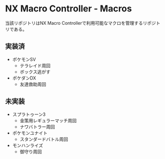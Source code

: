 # NX Macro Controller - Macros

当該リポジトリはNX Macro Controllerで利用可能なマクロを管理するリポジトリである。

## 実装済

- ポケモンSV
  - テラレイド周回
  - ボックス逃がす
- ポケダンDX
  - 友達救助周回

## 未実装

- スプラトゥーン3
  - 金策用レギュラーマッチ周回
  - ナワバトラー周回
- ポケモンユナイト
  - スタンダードバトル周回
- モンハンライズ
  - 御守り周回
